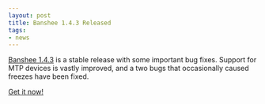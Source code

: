 ```yaml
---
layout: post
title: Banshee 1.4.3 Released
tags:
- news
---
```


[Banshee 1.4.3](/download/archives/1.4.3/) is a stable release with some important bug fixes.  Support for MTP devices is vastly improved, and a two bugs that occasionally caused freezes have been fixed.

[Get it now!](/download)
